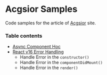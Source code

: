 # Acgsior Samples

Code samples for the article of [Acgsior](https://www.acgsior.com) site.

### Table contents
- [Async Component Hoc](https://github.com/Acgsior/AcgsiorSamples/tree/master/src/AsyncComponent)
- [React v16 Error Handling](https://github.com/Acgsior/AcgsiorSamples/tree/master/src/ErrorHandling)
  - Handle Error in the `constructor()`
  - Handle Error in the `componentDidMount()`
  - Handle Error in the `render()`